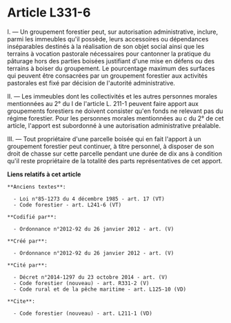 # Article L331-6

I. ― Un groupement forestier peut, sur autorisation administrative, inclure, parmi les immeubles qu'il possède, leurs
accessoires ou dépendances inséparables destinés à la réalisation de son objet social ainsi que les terrains à vocation
pastorale nécessaires pour cantonner la pratique du pâturage hors des parties boisées justifiant d'une mise en défens ou des
terrains à boiser du groupement. Le pourcentage maximum des surfaces qui peuvent être consacrées par un groupement forestier
aux activités pastorales est fixé par décision de l'autorité administrative. 

II. ― Les immeubles dont les collectivités et les autres personnes morales mentionnées au 2° du I de l'article L. 211-1
peuvent faire apport aux groupements forestiers ne doivent consister qu'en fonds ne relevant pas du régime forestier. Pour
les personnes morales mentionnées au c du 2° de cet article, l'apport est subordonné à une autorisation administrative
préalable. 

III. ― Tout propriétaire d'une parcelle boisée qui en fait l'apport à un groupement forestier peut continuer, à titre
personnel, à disposer de son droit de chasse sur cette parcelle pendant une durée de dix ans à condition qu'il reste
propriétaire de la totalité des parts représentatives de cet apport.

**Liens relatifs à cet article**

	**Anciens textes**:

	  - Loi n°85-1273 du 4 décembre 1985 - art. 17 (VT)
	  - Code forestier - art. L241-6 (VT)

	**Codifié par**:

	  - Ordonnance n°2012-92 du 26 janvier 2012 - art. (V)

	**Créé par**:

	  - Ordonnance n°2012-92 du 26 janvier 2012 - art. (V)

	**Cité par**:

	  - Décret n°2014-1297 du 23 octobre 2014 - art. (V)
	  - Code forestier (nouveau) - art. R331-2 (V)
	  - Code rural et de la pêche maritime - art. L125-10 (VD)

	**Cite**:

	  - Code forestier (nouveau) - art. L211-1 (VD)
